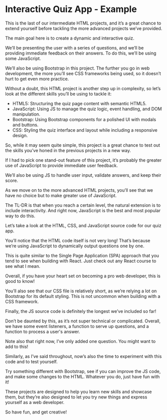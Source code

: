 # Interactive Quiz App - Example

This is the last of our intermediate HTML projects, and it’s a great chance to extend yourself before tackling the more advanced projects we’ve provided.

The main goal here is to create a dynamic and interactive quiz. 

We’ll be presenting the user with a series of questions, and we’ll be providing immediate feedback on their answers. To do this, we’ll be using some JavaScript.

We’ll also be using Bootstrap in this project. The further you go in web development, the more you’ll see CSS frameworks being used, so it doesn’t hurt to get even more practice. 

Without a doubt, this HTML project is another step up in complexity, so let’s look at the different skills you’ll be using to tackle it:

- HTML5: Structuring the quiz page content with semantic HTML5.
- JavaScript: Using JS to manage the quiz logic, event handling, and DOM manipulation.
- Bootstrap: Using Bootstrap components for a polished UI with modals and buttons.
- CSS: Styling the quiz interface and layout while including a responsive design.

So, while it may seem quite simple, this project is a great chance to test out the skills you’ve honed in the previous projects in a new way.

If I had to pick one stand-out feature of this project, it’s probably the greater use of JavaScript to provide immediate user feedback.

We’ll also be using JS to handle user input, validate answers, and keep their score.

As we move on to the more advanced HTML projects, you’ll see that we have no choice but to make greater use of JavaScript.

The TL-DR is that when you reach a certain level, the natural extension is to include interactivity. And right now, JavaScript is the best and most popular way to do this.

Let’s take a look at the HTML, CSS, and JavaScript source code for our quiz app.

You’ll notice that the HTML code itself is not very long! That’s because we’re using JavaScript to dynamically output questions one by one.

This is quite similar to the Single Page Application (SPA) approach that you tend to see when building with React. Just check out any React course to see what I mean.

Overall, if you have your heart set on becoming a pro web developer, this is good to know! 

You’ll also see that our CSS file is relatively short, as we’re relying a lot on Bootstrap for its default styling. This is not uncommon when building with a CSS framework.

Finally, the JS source code is definitely the longest we’ve included so far!

Don’t be daunted by this, as it’s not super technical or complicated. Overall, we have some event listeners, a function to serve up questions, and a function to process a user's answer.

Note also that right now, I’ve only added one question. You might want to add to this!

Similarly, as I’ve said throughout, now’s also the time to experiment with this code and to test yourself.

Try something different with Bootstrap, see if you can improve the JS code, and make some changes to the HTML. Whatever you do, just have fun with it!

These projects are designed to help you learn new skills and showcase them, but they’re also designed to let you try new things and express yourself as a web developer.

So have fun, and get creative!